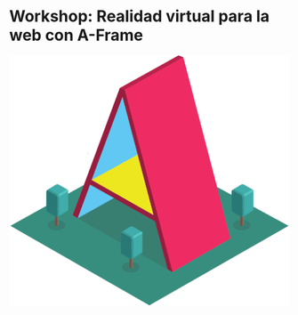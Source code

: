 # Workshop: Realidad virtual para la web con A-Frame

<p align="center">
 <img src="docs/img/aframe1.png" alt="vue">
</p>
